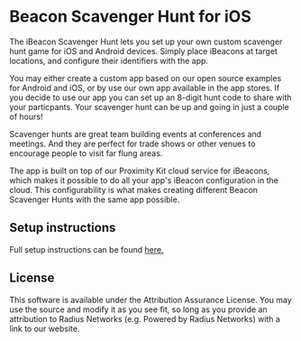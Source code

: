 Beacon Scavenger Hunt for iOS
=============================

The iBeacon Scavenger Hunt lets you set up your own custom scavenger hunt game for iOS and Android devices. Simply place iBeacons at target locations, and configure their identifiers with the app.

You may either create a custom app based on our open source examples for Android and iOS, or by use our own app available in the app stores. If you decide to use our app you can set up an 8-digit hunt code to share with your particpants. Your scavenger hunt can be up and going in just a couple of hours!

Scavenger hunts are great team building events at conferences and meetings. And they are perfect for trade shows or other venues to encourage people to visit far flung areas.

The app is built on top of our Proximity Kit cloud service for iBeacons, which makes it possible to do all your app's iBeacon configuration in the cloud. This configurability is what makes creating different Beacon Scavenger Hunts with the same app possible.

## Setup instructions

Full setup instructions can be found [here.](http://developer.radiusnetworks.com/scavenger_hunt/instructions.html)

## License

This software is available under the Attribution Assurance License.  You may use the source and modify it as you see fit, so long as you provide 
an attribution to Radius Networks (e.g. Powered by Radius Networks) with a link to our website. 


